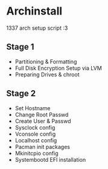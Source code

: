 # Archinstall
1337 arch setup script :3
## Stage 1
- Partitioning & Formatting 
- Full Disk Encryption Setup via LVM
- Preparing Drives & chroot

## Stage 2
- Set Hostname
- Change Root Passwd
- Create User & Passwd
- Sysclock config
- Vconsole config
- Localhost config
- Pacman init packages
- Mkinitcpio config
- Systembootd EFI installation
